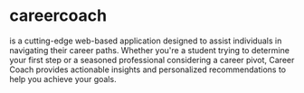 # careercoach
is a cutting-edge web-based application designed to assist individuals in navigating their career paths. Whether you're a student trying to determine your first step or a seasoned professional considering a career pivot, Career Coach provides actionable insights and personalized recommendations to help you achieve your goals.
